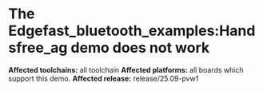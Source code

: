# The Edgefast_bluetooth_examples:Handsfree_ag demo does not work

**Affected toolchains:** all toolchain
**Affected platforms:** all boards which support this demo.
**Affected release:** release/25.09-pvw1